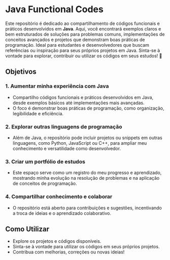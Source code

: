# Java Functional Codes

Este repositório é dedicado ao compartilhamento de códigos funcionais e práticos desenvolvidos em **Java**. Aqui, você encontrará exemplos claros e bem estruturados de soluções para problemas comuns, implementações de conceitos avançados e projetos que demonstram boas práticas de programação. Ideal para estudantes e desenvolvedores que buscam referências ou inspiração para seus próprios projetos em Java. Sinta-se à vontade para explorar, contribuir ou utilizar os códigos em seus estudos! 🚀

## Objetivos

### 1. Aumentar minha experiência com Java
- Compartilho códigos funcionais e práticos desenvolvidos em Java, desde exemplos básicos até implementações mais avançadas.
- O foco é demonstrar boas práticas de programação, como organização, legibilidade e eficiência.

### 2. Explorar outras linguagens de programação
- Além de Java, o repositório pode incluir projetos ou snippets em outras linguagens, como Python, JavaScript ou C++, para ampliar meu conhecimento e versatilidade como desenvolvedor.

### 3. Criar um portfólio de estudos
- Este espaço serve como um registro do meu progresso e aprendizado, mostrando minha evolução na resolução de problemas e na aplicação de conceitos de programação.

### 4. Compartilhar conhecimento e colaborar
- O repositório está aberto para contribuições e sugestões, incentivando a troca de ideias e o aprendizado colaborativo.

## Como Utilizar
- Explore os projetos e códigos disponíveis.
- Sinta-se à vontade para utilizar os códigos em seus próprios projetos.
- Contribua com melhorias, correções ou novas ideias!
